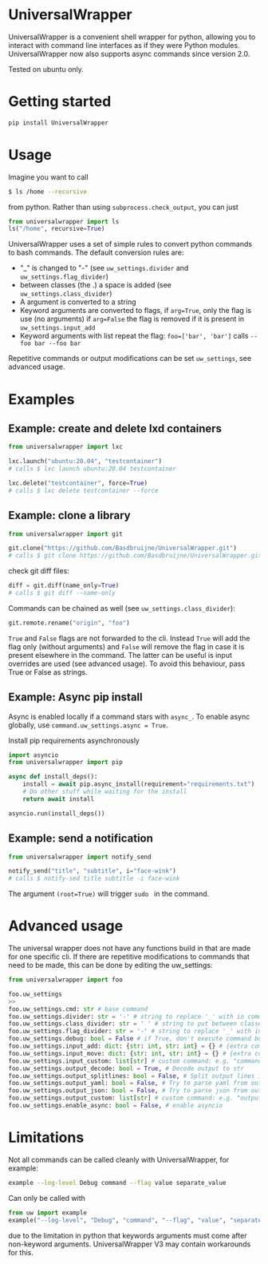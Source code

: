 # UniversalWrapper
UniversalWrapper is a convenient shell wrapper for python, allowing you to interact with command line interfaces as if they were Python modules. UniversalWrapper now also supports async commands since version 2.0.

Tested on ubuntu only.

# Getting started

```bash
pip install UniversalWrapper
```

# Usage
Imagine you want to call
```bash
$ ls /home --recursive
```
from python. Rather than using `subprocess.check_output`, you can just
```python
from universalwrapper import ls
ls("/home", recursive=True)
```
UniversalWrapper uses a set of simple rules to convert python commands to bash commands. The default conversion rules are:
 - "_" is changed to "-" (see `uw_settings.divider` and `uw_settings.flag_divider`)
 - between classes (the .) a space is added (see `uw_settings.class_divider`)
 - A argument is converted to a string
 - Keyword arguments are converted to flags, if `arg=True`, only the flag is use (no arguments)
   if `arg=False` the flag is removed if it is present in `uw_settings.input_add`
 - Keyword arguments with list repeat the flag: `foo=['bar', 'bar']` calls `--foo bar --foo bar`

Repetitive commands or output modifications can be set `uw_settings`, see advanced usage.

# Examples
## Example: create and delete lxd containers

```python
from universalwrapper import lxc

lxc.launch("ubuntu:20.04", "testcontainer")
# calls $ lxc launch ubuntu:20.04 testcontainer

lxc.delete("testcontainer", force=True)
# calls $ lxc delete testcontainer --force
```

## Example: clone a library

```python
from universalwrapper import git

git.clone("https://github.com/Basdbruijne/UniversalWrapper.git")
# calls $ git clone https://github.com/Basdbruijne/UniversalWrapper.git
```
check git diff files:
```python
diff = git.diff(name_only=True)
# calls $ git diff --name-only
```

Commands can be chained as well (see `uw_settings.class_divider`):
```python
git.remote.rename("origin", "foo")
```

`True` and `False` flags are not forwarded to the cli. Instead `True` will add the flag only (without arguments) and `False` will remove the flag in case it is present elsewhere in the command. The latter can be useful is input overrides are used (see advanced usage). To avoid this behaviour, pass True or False as strings.

## Example: Async pip install

Async is enabled locally if a command stars with `async_`. To enable async globally, use `command.uw_settings.async = True`.

Install pip requirements asynchronously

```python
import asyncio
from universalwrapper import pip

async def install_deps():
    install = await pip.async_install(requirement="requirements.txt")
    # Do other stuff while waiting for the install
    return await install

asyncio.run(install_deps())
```

## Example: send a notification

```python
from universalwrapper import notify_send

notify_send("title", "subtitle", i="face-wink")
# calls $ notify-sed title subtitle -i face-wink
```

The argument `(root=True)` will trigger `sudo ` in the command.

# Advanced usage

The universal wrapper does not have any functions build in that are made for one specific cli. If there are repetitive modifications to commands that need to be made, this can be done by editing the uw_settings:

```python
from universalwrapper import foo

foo.uw_settings
>>
foo.uw_settings.cmd: str # base command
foo.uw_settings.divider: str = '-' # string to replace '_' with in command
foo.uw_settings.class_divider: str = ' ' # string to put between classes
foo.uw_settings.flag_divider: str = '-' # string to replace '_' with in flags
foo.uw_settings.debug: bool = False # if True, don't execute command but just print it
foo.uw_settings.input_add: dict: {str: int, str: int} = {} # {extra command, index where to add it}
foo.uw_settings.input_move: dict: {str: int, str: int} = {} # {extra command, index where to move it to}
foo.uw_settings.input_custom: list[str] # custom command: e.g. "command.reverse()"
foo.uw_settings.output_decode: bool = True, # Decode output to str
foo.uw_settings.output_splitlines: bool = False, # Split output lines into list
foo.uw_settings.output_yaml: bool = False, # Try to parse yaml from output
foo.uw_settings.output_json: bool = False, # Try to parse json from output
foo.uw_settings.output_custom: list[str] # custom command: e.g. "output.reverse()"
foo.uw_settings.enable_async: bool = False, # enable asyncio
```

# Limitations

Not all commands can be called cleanly with UniversalWrapper, for example:
```bash
example --log-level Debug command --flag value separate_value
```
Can only be called with
```python
from uw import example
example("--log-level", "Debug", "command", "--flag", "value", "separate_value")
```
due to the limitation in python that keywords arguments must come after non-keyword arguments.
UniversalWrapper V3 may contain workarounds for this.

